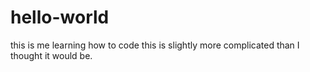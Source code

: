 # hello-world
this is me learning how to code
this is slightly more complicated than I thought it would be. 
